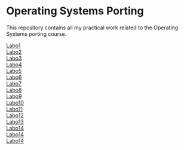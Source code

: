 # Operating Systems Porting
This repository contains all my practical work related to the Operating Systems porting course.

[Labo1](Labo1) <br>
[Labo2](Labo2) <br>
[Labo3](Labo3) <br>
[Labo4](Labo4) <br>
[Labo5](Labo5) <br>
[Labo6](Labo6) <br>
[Labo7](Labo7) <br>
[Labo8](Labo8) <br>
[Labo9](Labo9) <br>
[Labo10](Labo10) <br>
[Labo11](Labo11) <br>
[Labo12](Labo12) <br>
[Labo13](Labo13) <br>
[Labo14](Labo14) <br>
[Labo14](Labo15) <br>
[Labo14](Labo16) <br>
